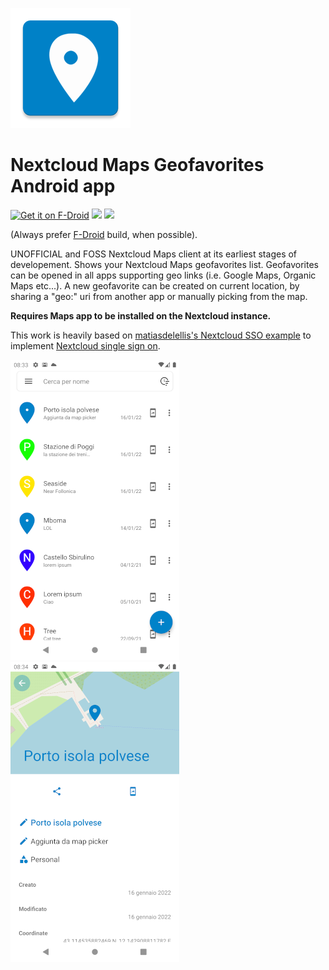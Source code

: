 ![Nextcloud Maps Geofavorites Logo](/app/src/main/res/mipmap-xxxhdpi/ic_launcher.png)

# Nextcloud Maps Geofavorites Android app

[<img src="https://fdroid.gitlab.io/artwork/badge/get-it-on.png" alt="Get it on F-Droid" height="80">](https://f-droid.org/it/packages/it.danieleverducci.nextcloudmaps)
[<img src="https://cdn.rawgit.com/steverichey/google-play-badge-svg/master/img/en_get.svg" height="80">](https://play.google.com/store/apps/details?id=it.danieleverducci.nextcloudmaps)
[<img src="https://raw.githubusercontent.com/andOTP/andOTP/master/assets/badges/get-it-on-github.png" height="80">](https://github.com/penguin86/nextcloud-maps-client/releases/latest)

(Always prefer [F-Droid](https://f-droid.org) build, when possible).

UNOFFICIAL and FOSS Nextcloud Maps client at its earliest stages of developement. Shows your Nextcloud Maps geofavorites list.
Geofavorites can be opened in all apps supporting geo links (i.e. Google Maps, Organic Maps etc...).
A new geofavorite can be created on current location, by sharing a "geo:" uri from another app or manually picking from the map.

**Requires Maps app to be installed on the Nextcloud instance.**

This work is heavily based on [matiasdelellis's Nextcloud SSO example](https://github.com/matiasdelellis/app-tutorial-android) to implement [Nextcloud single sign on](https://github.com/nextcloud/Android-SingleSignOn).

![Screenshot 1](screenshots/1.png)      ![Screenshot 1](screenshots/2.png)

